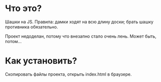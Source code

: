 # Что это?
Шашки на JS. Правила: дамки ходят на всю длину доски; брать шашку противника обязательно.

Проект недоделан, потому что внезапно стало очень лень. Может быть, потом...

# Как установить?
Скопировать файлы проекта, открыть index.html в браузере.